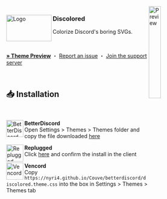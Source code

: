 <img align="right" src="https://nyri4.github.io/Discolored/assets/screenshot.png" alt="Preview" width="25%">

<div align="left">
  <img align="left" src="https://i.imgur.com/tPlLq0K.png" alt="Logo" width="120" height="70">

  <h3 align="left">Discolored</h3>
  <p align="left">Colorize Discord's boring SVGs.</p>

  <br/>

<a href="https://gibbu.github.io/ThemePreview/?file=https://cdn.jsdelivr.net/gh/NYRI4/Discolored/support/discolored.theme.css"><strong>» Theme Preview</strong></a>
・
<a href="https://github.com/NYRI4/Discolored/issues">Report an issue</a>
・
<a href="https://discord.gg/comfy-camp-811203761619337259">Join the support server</a>

</div>
<br/>

## 📥 Installation

<br/>
<div align="left">
    <img align="left" src="https://i.imgur.com/LPH05EO.png" alt="BetterDiscord" width="45" height="45">
    <b><p align="left">BetterDiscord</b>
    <br/>Open Settings > Themes > Themes folder and copy the file downloaded <a href="https://betterdiscord.app/theme/Discolored">here</a></p>
</div>

<div align="left">
    <img align="left" src="https://i.imgur.com/pfS7jdg.png" alt="Replugged" width="45" height="45">
    <b><p align="left">Replugged</b>
    <br/>Click <a href="https://replugged.dev/install?identifier=NYRI4/Discolored&source=github">here</a> and confirm the install in the client</p>
</div>

<div align="left">
    <img align="left" src="https://i.imgur.com/fXYKU5q.png" alt="Vencord" width="45" height="45">
    <b><p align="left">Vencord</b>
    <br/>Copy <code>https://nyri4.github.io/Couve/betterdiscord/discolored.theme.css</code> into the box in Settings > Themes > Themes tab </p>
</div><br/>
